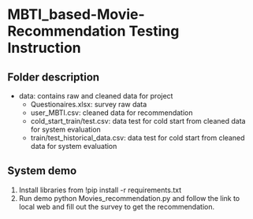 # MBTI_based-Movie-Recommendation Testing Instruction
## Folder description
- data: contains raw and cleaned data for project
  + Questionaires.xlsx: survey raw data
  + user_MBTI.csv: cleaned data for recommendation
  + cold_start_train/test.csv: data test for cold start from cleaned data for system evaluation
  + train/test_historical_data.csv: data test for cold start from cleaned data for system evaluation
## System demo
1. Install libraries from !pip install -r requirements.txt
2. Run demo python Movies_recommendation.py and follow the link to local web and fill out the survey to get the recommendation.

